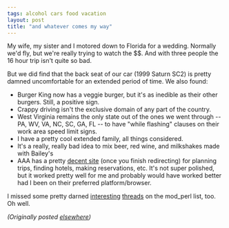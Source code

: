```yaml
---
tags: alcohol cars food vacation
layout: post
title: "and whatever comes my way"
---
```




<p>My wife, my sister and I motored down to Florida for a wedding. Normally we'd fly, but we're really trying to watch the $$. And with three people the 16 hour trip isn't quite so bad.</p>

<p>But we did find that the back seat of our car (1999 Saturn SC2) is pretty damned uncomfortable for an extended period of time. We also found:</p>

<p><ul>
  <li>Burger King now has a veggie burger, but it's as inedible as their other burgers. Still, a positive sign.</li>
  <li>Crappy driving isn't the exclusive domain of any part of the country.</li>
  <li>West Virginia remains the only state out of the ones we went through -- PA, WV, VA, NC, SC, GA, FL -- to have "while flashing" clauses on their work area speed limit signs.</li>
  <li>I have a pretty cool extended family, all things considered.</li>
  <li>It's a really, really bad idea to mix beer, red wine, and milkshakes made with Bailey's</li>
  <li>AAA has a pretty <a href="http://www.aaa.com/">decent site</a> (once you finish redirecting) for planning trips, finding hotels, making reservations, etc. It's not super polished, but it worked pretty well for me and probably would have worked better had I been on their preferred platform/browser.</li>
</ul>

<p>I missed some pretty darned <a href="http://mathforum.org/epigone/modperl/jilgygland">interesting</a>
<a href="http://mathforum.org/epigone/modperl/pahphucree">threads</a> on the mod_perl list, too. Oh well.</p>

<p>
<p><em>(Originally posted <a href="http://use.perl.org/~lachoy/journal/5568">elsewhere</a>)</em></p>


